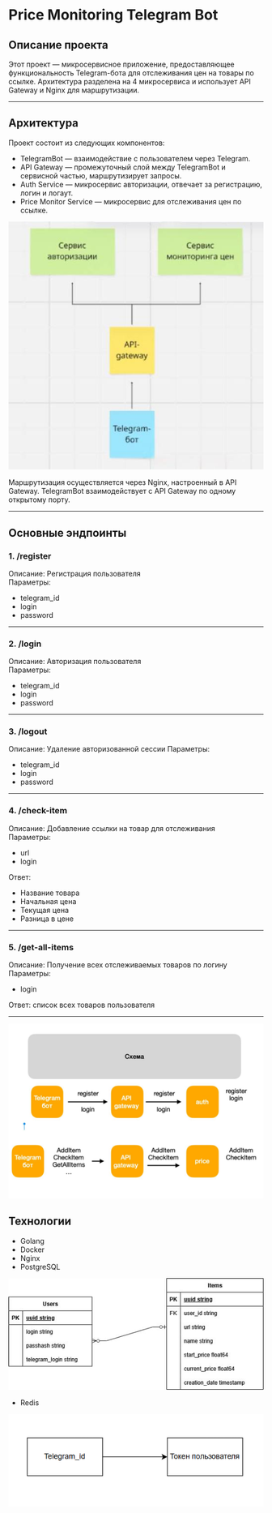 # Price Monitoring Telegram Bot

## Описание проекта

Этот проект — микросервисное приложение, предоставляющее функциональность Telegram-бота для отслеживания цен на товары по ссылке. Архитектура разделена на 4 микросервиса и использует API Gateway и Nginx для маршрутизации.

---

## Архитектура

Проект состоит из следующих компонентов:

- TelegramBot — взаимодействие с пользователем через Telegram.
- API Gateway — промежуточный слой между TelegramBot и сервисной частью, маршрутизирует запросы.
- Auth Service — микросервис авторизации, отвечает за регистрацию, логин и логаут.
- Price Monitor Service — микросервис для отслеживания цен по ссылке.

![Микросервисы](./images/services.png)

Маршрутизация осуществляется через Nginx, настроенный в API Gateway. TelegramBot взаимодействует с API Gateway по одному открытому порту.

---

## Основные эндпоинты

### 1. /register
Описание: Регистрация пользователя    
Параметры:  
- telegram_id 
- login  
- password

---

### 2. /login
Описание: Авторизация пользователя    
Параметры:  
- telegram_id  
- login  
- password

---

### 3. /logout
Описание: Удаление авторизованной сессии 
Параметры:  
- telegram_id  
- login  
- password

---

### 4. /check-item
Описание: Добавление ссылки на товар для отслеживания    
Параметры:  
- url  
- login  

Ответ:  
- Название товара  
- Начальная цена    
- Текущая цена  
- Разница в цене

---

### 5. /get-all-items
Описание: Получение всех отслеживаемых товаров по логину   
Параметры:  
- login  

Ответ: список всех товаров пользователя

---

<img src="./images/schema.png" alt="Database Schema" width="800"/>


## Технологии

- Golang 
- Docker
- Nginx
- PostgreSQL

![Структура Postgres](./images/pg.png)

- Redis

![Структура Redis](./images/redis.png)